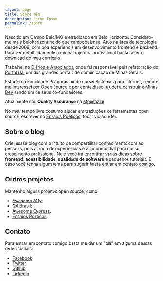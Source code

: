 ```yaml
---
layout: page
title: Sobre mim
description: Lorem Ipsum
permalink: /sobre
---
```


Nascido em Campo Belo/MG e erradicado em Belo Horizonte. Considero-me mais belohorizontino do que campobelense. Atuo na área de tecnologia desde 2009, com boa experiência em desenvolvimento frontend e backend. Para ver detalhadamente a minha trajetória profissional basta fazer o download do meu <a href="/assets/docs/brunopulis.pdf" download onclick="ga('send', 'event', 'PDF', 'Download', 'Download do meu currículo');">currículo</a>

Trabalhei no <a href="http://www.diariosassociados.com.br/home/" target="_blank" rel="noopener noreferrer">Diários e Associados</a>, onde fui responsável pela refatoração do [Portal Uai](https://uai.com.br) um dos grandes portais de comunicação de Minas Gerais.

Estudei na Faculdade Pitágoras, onde cursei Sistemas para Internet, sempre me interessei por Open Source e por conta disso, ajudei a construir o <a href="https://minasdev.org" target="_blank" rel="noopener noreferrer">Minas Dev</a> sendo um de seus co-fundadores.

Atualmente sou <strong>Quality Assurance</strong> na <a href="https://www.monetizze.com.br" target="_blank" rel="noopener noreferrer">Monetizze</a>.

No meu tempo livre costumo ajudar em traduções de ferramentas open source, escrever no [Ensaios Poéticos](https://instagram.com/oensaiospoeticos), tocar violão e ler.

<h2 class="mt-5">Sobre o blog</h2>

Criei essse blog com o intuito de compartilhar conhecimento com as pessoas, pois a troca de experiências é algo primordial para nosso crescimento profissional. Nele você irá encontrar várias dicas sobre **frontend**, **acessibilidade**, **qualidade de software** e pequenos tutoriais. E caso você tenha algum tema para sugerir basta entrar em contato
<a href="mailto:brunopulis@protonmail.com" target="_blank" rel="noopener noreferrer">comigo</a>.

<h2 class="mt-5">Outros projetos</h2>

Mantenho alguns projetos open source, como:

* <a href="https://github.com/brunopulis/awesome-a11y" target="_blank" rel="noopener noreferrer"><span lang="en">Awesome A11y</span></a>;
* <a href="https://github.com/qa-brasil" target="_blank" rel="noopener noreferrer">QA Brasil</a>;
* <a href="https://github.com/brunopulis/awesome-cypress" target="_blank" rel="noopener noreferrer">Awesome Cypress</a>.
* <a href="https://instagram.com/oensaiospoeticos" target="_blank" rel="noopener noreferrer">Ensaios Poéticos</a>.

<h2 class="mt-5">Contato</h2>

Para entrar em contato comigo basta me dar um "olá" em alguma dessas redes sociais:

* <a href="{{ site.facebook_username }}" class="w-inline-block">Facebook</a>
* <a href="{{ site.twitter_username }}" target="_blank" rel="noopener noreferrer" class="w-inline-block">Twitter</a>
* <a href="{{ site.github_username }}" target="_blank" rel="noopener noreferrer" class="w-inline-block">Github</a>
* <a href="{{ site.linkedin_username }}" target="_blank" rel="noopener noreferrer" class="w-inline-block">Linkedin</a>
